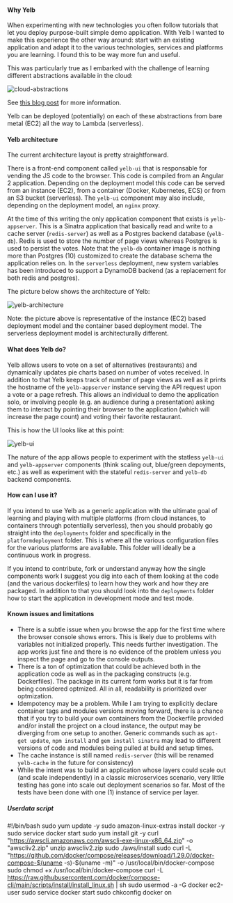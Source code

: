 
#### Why Yelb 

When experimenting with new technologies you often follow tutorials that let you deploy purpose-built simple demo application. With Yelb I wanted to make this experience the other way around: start with an existing application and adapt it to the various technologies, services and platforms you are learning. I found this to be way more fun and useful. 

This was particularly true as I embarked with the challenge of learning different abstractions available in the cloud:

![cloud-abstractions](images/cloud-abstractions.png)

See [this blog post](http://www.it20.info/2018/06/compute-abstractions-on-aws/) for more information.

Yelb can be deployed (potentially) on each of these abstractions from bare metal (EC2) all the way to Lambda (serverless). 


#### Yelb architecture

The current architecture layout is pretty straightforward. 

There is a front-end component called `yelb-ui` that is responsable for vending the JS code to the browser. This code is compiled from an Angular 2 application. Depending on the deployment model this code can be served from an instance (EC2), from a container (Docker, Kubernetes, ECS) or from an S3 bucket (serverless). The `yelb-ui` component may also include, depending on the deployment model, an `nginx` proxy. 

At the time of this writing the only application component that exists is `yelb-appserver`. This is a Sinatra application that basically read and write to a cache server (`redis-server`) as well as a Postgres backend database (`yelb-db`). Redis is used to store the number of page views whereas Postgres is used to persist the votes. Note that the `yelb-db` container image is nothing more than Postgres (10) customized to create the database schema the application relies on. In the `serverless` deployment, new system variables has been introduced to support a DynamoDB backend (as a replacement for both redis and postgres).  

The picture below shows the architecture of Yelb:

![yelb-architecture](images/yelb-architecture.png)

Note: the picture above is representative of the instance (EC2) based deployment model and the container based deployment model. The serverless deployment model is architecturally different.


#### What does Yelb do?

Yelb allows users to vote on a set of alternatives (restaurants) and dynamically updates pie charts based on number of votes received. In addition to that Yelb keeps track of number of page views as well as it prints the hostname of the `yelb-appserver` instance serving the API request upon a vote or a page refresh. This allows an individual to demo the application solo, or involving people (e.g. an audience during a presentation) asking them to interact by pointing their browser to the application (which will increase the page count) and voting their favorite restaurant.    

This is how the UI looks like at this point:

![yelb-ui](images/yelb-ui.png)

The nature of the app allows people to experiment with the statless `yelb-ui` and `yelb-appserver` components (think scaling out, blue/green depoyments, etc.) as well as experiment with the stateful `redis-server` and `yelb-db` backend components. 

#### How can I use it?

If you intend to use Yelb as a generic application with the ultimate goal of learning and playing with multiple platforms (from cloud instances, to containers through potentially serverless), then you should probably go straight into the `deployments` folder and specifically in the `platformdeployment` folder. This is where all the various configuration files for the various platforms are available. This folder will ideally be a continuous work in progress. 

If you intend to contribute, fork or understand anyway how the single components work I suggest you dig into each of them looking at the code (and the various dockerfiles) to learn how they work and how they are packaged. In addition to that you should look into the `deployments` folder how to start the application in development mode and test mode.  

#### Known issues and limitations

- There is a subtle issue when you browse the app for the first time where the browser console shows errors. This is likely due to problems with variables not initialized properly. This needs further investigation. The app works just fine and there is no evidence of the problem unless you inspect the page and go to the console outputs.   
- There is a ton of optimization that could be achieved both in the application code as well as in the packaging constructs (e.g. Dockerfiles). The package in its current form works but it is far from being considered optmized. All in all, readability is prioritized over optmization. 
- Idempotency may be a problem. While I am trying to explicitly declare container tags and modules versions moving forward, there is a chance that if you try to build your own containers from the Dockerfile provided and/or install the project on a cloud instance, the output may be diverging from one setup to another. Generic commands such as `apt-get update`, `npm install` and `gem install sinatra` may lead to different versions of code and modules being pulled at build and setup times.
- The cache instance is still named `redis-server` (this will be renamed `yelb-cache` in the future for consistency)
- While the intent was to build an application whose layers could scale out (and scale independently) in a classic microservices scenario, very little testing has gone into scale out deployment scenarios so far. Most of the tests have been done with one (1) instance of service per layer.


##### Userdata script
#!/bin/bash
sudo yum update -y
sudo amazon-linux-extras install docker -y
sudo service docker start
sudo yum install git -y
curl "https://awscli.amazonaws.com/awscli-exe-linux-x86_64.zip" -o "awscliv2.zip"
unzip awscliv2.zip
sudo ./aws/install
sudo curl -L "https://github.com/docker/compose/releases/download/1.29.0/docker-compose-$(uname -s)-$(uname -m)" -o /usr/local/bin/docker-compose
sudo chmod +x /usr/local/bin/docker-compose
curl -L https://raw.githubusercontent.com/docker/compose-cli/main/scripts/install/install_linux.sh | sh
sudo usermod -a -G docker ec2-user
sudo service docker start
sudo chkconfig docker on
